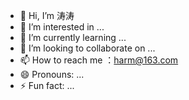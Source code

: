 - 👋 Hi, I’m 涛涛
- 👀 I’m interested in ...
- 🌱 I’m currently learning ...
- 💞️ I’m looking to collaborate on ...
- 📫 How to reach me ：harm@163.com
- 😄 Pronouns: ...
- ⚡ Fun fact: ...

<!---
wang182514/wang182514 is a ✨ special ✨ repository because its `README.md` (this file) appears on your GitHub profile.
You can click the Preview link to take a look at your changes.
--->

